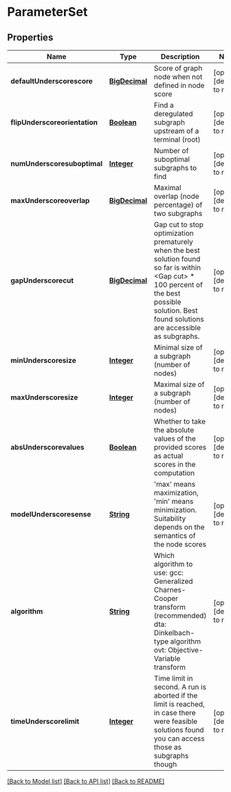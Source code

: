 # ParameterSet
## Properties

Name | Type | Description | Notes
------------ | ------------- | ------------- | -------------
**defaultUnderscorescore** | [**BigDecimal**](number.md) | Score of graph node when not defined in node score | [optional] [default to null]
**flipUnderscoreorientation** | [**Boolean**](boolean.md) | Find a deregulated subgraph upstream of a terminal (root) | [optional] [default to null]
**numUnderscoresuboptimal** | [**Integer**](integer.md) | Number of suboptimal subgraphs to find | [optional] [default to null]
**maxUnderscoreoverlap** | [**BigDecimal**](number.md) | Maximal overlap (node percentage) of two subgraphs | [optional] [default to null]
**gapUnderscorecut** | [**BigDecimal**](number.md) | Gap cut to stop optimization prematurely when the best solution found so far is within &lt;Gap cut&gt; * 100 percent of the best possible solution. Best found solutions are accessible as subgraphs.  | [optional] [default to null]
**minUnderscoresize** | [**Integer**](integer.md) | Minimal size of a subgraph (number of nodes) | [optional] [default to null]
**maxUnderscoresize** | [**Integer**](integer.md) | Maximal size of a subgraph (number of nodes) | [optional] [default to null]
**absUnderscorevalues** | [**Boolean**](boolean.md) | Whether to take the absolute values of the provided scores as actual scores in the computation  | [optional] [default to null]
**modelUnderscoresense** | [**String**](string.md) | &#39;max&#39; means maximization, &#39;min&#39; means minimization.  Suitability depends on the semantics of the node scores  | [optional] [default to null]
**algorithm** | [**String**](string.md) | Which algorithm to use: gcc: Generalized Charnes-Cooper transform (recommended) dta: Dinkelbach-type algorithm ovt: Objective-Variable transform  | [optional] [default to null]
**timeUnderscorelimit** | [**Integer**](integer.md) | Time limit in second. A run is aborted if the limit is reached, in case there were feasible solutions found you can access those as subgraphs though  | [optional] [default to null]

[[Back to Model list]](../README.md#documentation-for-models) [[Back to API list]](../README.md#documentation-for-api-endpoints) [[Back to README]](../README.md)

